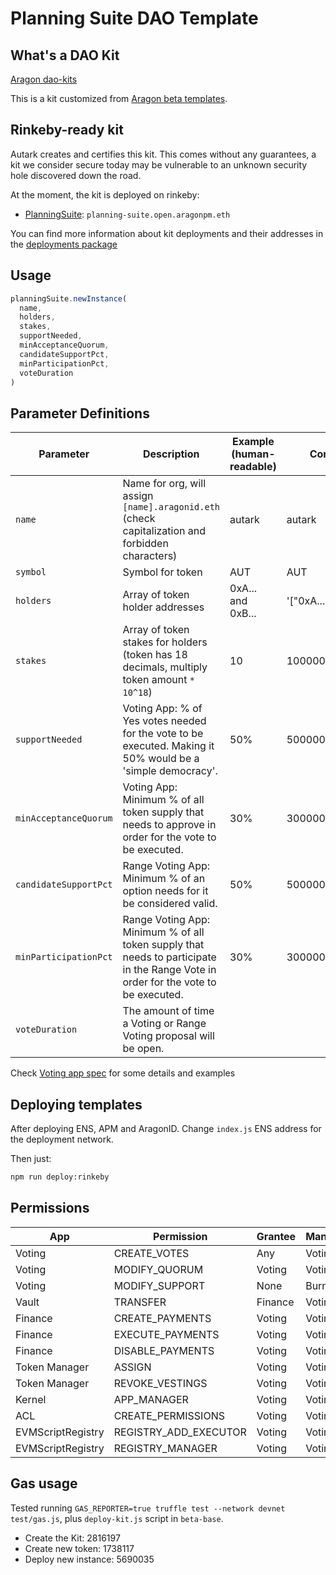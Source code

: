 # Planning Suite DAO Template

## What's a DAO Kit

[Aragon dao-kits](https://github.com/aragon/dao-kits)

This is a kit customized from [Aragon beta templates](https://github.com/aragon/dao-kits/blob/master/kits/beta-base/readme.md).

## Rinkeby-ready kit

Autark creates and certifies this kit. This comes without any guarantees, a kit we consider secure today may be vulnerable to an unknown security hole discovered down the road.

At the moment, the kit is deployed on rinkeby:

- [PlanningSuite](./contracts/PlanningKit.sol): `planning-suite.open.aragonpm.eth`

You can find more information about kit deployments and their addresses in the [deployments package](../../shared/deployments/README.md)

## Usage

```js
planningSuite.newInstance(
  name,
  holders,
  stakes,
  supportNeeded,
  minAcceptanceQuorum,
  candidateSupportPct,
  minParticipationPct,
  voteDuration
)
```

## Parameter Definitions



| Parameter             | Description |  Example (human-readable) |  Contract input |
| -------------- | ---------------  |  ------- |  ------- | 
| `name`         | Name for org, will assign `[name].aragonid.eth` (check capitalization and forbidden characters) | autark | autark |
| `symbol`         | Symbol for token | AUT | AUT |
| `holders`         | Array of token holder addresses | 0xA... and 0xB... | '["0xA...", "0xB..." ]' |
| `stakes`         | Array of token stakes for holders (token has 18 decimals, multiply token amount `* 10^18`) | 10 | 100000000000000000 |
| `supportNeeded`         | Voting App: % of Yes votes needed for the vote to be executed. Making it 50% would be a 'simple democracy'. | 50% | 500000000000000000 |
| `minAcceptanceQuorum`   | Voting App: Minimum % of all token supply that needs to approve in order for the vote to be executed.  |  30% | 300000000000000000 |
| `candidateSupportPct`   | Range Voting App: Minimum % of an option needs for it be considered valid. | 50% | 50000000000000000 |
| `minParticipationPct`    | Range Voting App: Minimum % of all token supply that needs to participate in the Range Vote in order for the vote to be executed. |  30% | 300000000000000000 |
| `voteDuration`    | The amount of time a Voting or Range Voting proposal will be open. |

Check [Voting app spec](https://wiki.aragon.org/dev/apps/voting/) for some details and examples


## Deploying templates

After deploying ENS, APM and AragonID. Change `index.js` ENS address for the
deployment network.

Then just:

```sh
npm run deploy:rinkeby
```

## Permissions

| App               | Permission            | Grantee | Manager |
| ----------------- | --------------------- | ------- | ------- |
| Voting            | CREATE_VOTES          | Any     | Voting  |
| Voting            | MODIFY_QUORUM         | Voting  | Voting  |
| Voting            | MODIFY_SUPPORT        | None    | Burned  |
| Vault             | TRANSFER              | Finance | Voting  |
| Finance           | CREATE_PAYMENTS       | Voting  | Voting  |
| Finance           | EXECUTE_PAYMENTS      | Voting  | Voting  |
| Finance           | DISABLE_PAYMENTS      | Voting  | Voting  |
| Token Manager     | ASSIGN                | Voting  | Voting  |
| Token Manager     | REVOKE_VESTINGS       | Voting  | Voting  |
| Kernel            | APP_MANAGER           | Voting  | Voting  |
| ACL               | CREATE_PERMISSIONS    | Voting  | Voting  |
| EVMScriptRegistry | REGISTRY_ADD_EXECUTOR | Voting  | Voting  |
| EVMScriptRegistry | REGISTRY_MANAGER      | Voting  | Voting  |

## Gas usage

Tested running `GAS_REPORTER=true truffle test --network devnet test/gas.js`, plus `deploy-kit.js` script in `beta-base`.

- Create the Kit: 2816197
- Create new token: 1738117
- Deploy new instance: 5690035
